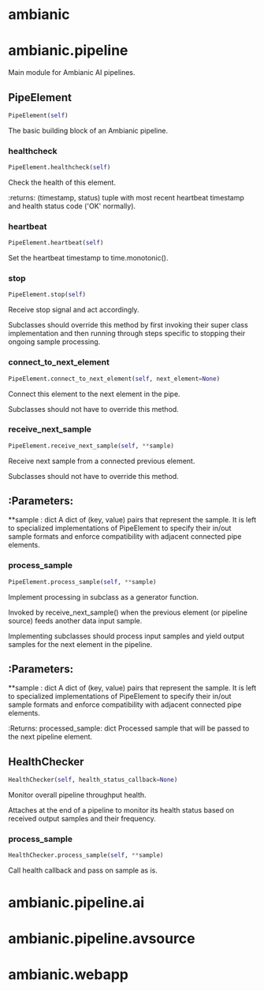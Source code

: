 # ambianic

# ambianic.pipeline
Main module for Ambianic AI pipelines.
## PipeElement
```python
PipeElement(self)
```
The basic building block of an Ambianic pipeline.
### healthcheck
```python
PipeElement.healthcheck(self)
```
Check the health of this element.

:returns: (timestamp, status) tuple with most recent heartbeat
timestamp and health status code ('OK' normally).

### heartbeat
```python
PipeElement.heartbeat(self)
```
Set the heartbeat timestamp to time.monotonic().
### stop
```python
PipeElement.stop(self)
```
Receive stop signal and act accordingly.

Subclasses should override this method by
first invoking their super class implementation and then running
through steps specific to stopping their ongoing sample processing.


### connect_to_next_element
```python
PipeElement.connect_to_next_element(self, next_element=None)
```
Connect this element to the next element in the pipe.

Subclasses should not have to override this method.


### receive_next_sample
```python
PipeElement.receive_next_sample(self, **sample)
```
Receive next sample from a connected previous element.

Subclasses should not have to override this method.

:Parameters:
----------
**sample : dict
    A dict of (key, value) pairs that represent the sample.
    It is left to specialized implementations of PipeElement to specify
    their in/out sample formats and enforce compatibility with
    adjacent connected pipe elements.


### process_sample
```python
PipeElement.process_sample(self, **sample)
```
Implement processing in subclass as a generator function.

Invoked by receive_next_sample() when the previous element
(or pipeline source) feeds another data input sample.

Implementing subclasses should process input samples and yield
output samples for the next element in the pipeline.

:Parameters:
----------
**sample : dict
    A dict of (key, value) pairs that represent the sample.
    It is left to specialized implementations of PipeElement to specify
    their in/out sample formats and enforce compatibility with
    adjacent connected pipe elements.

:Returns:
processed_sample: dict
    Processed sample that will be passed to the next pipeline element.


## HealthChecker
```python
HealthChecker(self, health_status_callback=None)
```
Monitor overall pipeline throughput health.

Attaches at the end of a pipeline to monitor its health status
based on received output samples and their frequency.

### process_sample
```python
HealthChecker.process_sample(self, **sample)
```
Call health callback and pass on sample as is.
# ambianic.pipeline.ai

# ambianic.pipeline.avsource

# ambianic.webapp

